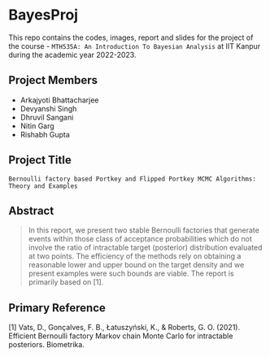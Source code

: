 # BayesProj

This repo contains the codes, images, report and slides for the project of the course - `MTH535A: An Introduction To Bayesian Analysis` at IIT Kanpur during the academic year 2022-2023.

## Project Members
  - Arkajyoti Bhattacharjee
  - Devyanshi Singh
  - Dhruvil Sangani
  - Nitin Garg
  - Rishabh Gupta

## Project Title
  `Bernoulli factory based Portkey and Flipped Portkey MCMC Algorithms: Theory and Examples`

## Abstract
  > In this report, we present two stable Bernoulli factories that generate events within those class of acceptance probabilities which do not involve the ratio of intractable target (posterior) distribution evaluated at two points. The efficiency of the methods rely on obtaining a reasonable lower and upper bound on the target density and we present examples were such bounds are viable. The report is primarily based on [1].


## Primary Reference

  [1] Vats, D., Gonçalves, F. B., Łatuszyński, K., & Roberts, G. O. (2021). Efficient Bernoulli factory Markov chain Monte Carlo for intractable posteriors. Biometrika.
